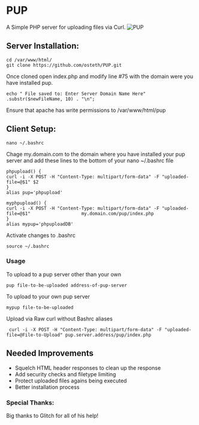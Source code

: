 # PUP

A Simple PHP server for uploading files via Curl.
![PUP](sethwahle.com/corgi.jpeg)

## Server Installation:
	
    cd /var/www/html/
	git clone https://github.com/osteth/PUP.git

Once cloned open index.php and modify line #75 with the domain were you have installed pup.

	echo " File saved to: Enter Server Domain Name Here" .substr($newFileName, 10) . "\n";
Ensure that apache has write permissions to /var/www/html/pup
    
## Client Setup:
	nano ~/.bashrc
Chage my.domain.com to the domain where you have installed your pup server and add these lines to the bottom of your nano ~/.bashrc file
    
    phpupload() {
 	curl -i -X POST -H "Content-Type: multipart/form-data" -F "uploaded-file=@$1" $2
	}
	alias pup='phpupload'

	myphpupload() {
 	curl -i -X POST -H "Content-Type: multipart/form-data" -F "uploaded-file=@$1" 					my.domain.com/pup/index.php
	}
	alias mypup='phpuploadDB'
Activate changes to .bashrc
	
    source ~/.bashrc
    
### Usage

To upload to a pup server other than your own

	pup file-to-be-uploaded address-of-pup-server
  
To upload to your own pup server

    mypup file-to-be-uploaded

Upload via Raw curl without Bashrc aliases
	 
     curl -i -X POST -H "Content-Type: multipart/form-data" -F "uploaded-file=@File-to-Upload" pup.server.address/pup/index.php
     
## Needed Improvements

* Squelch HTML header responses to clean up the response
* Add security checks and filetype limiting
* Protect uploaded files agains being executed
* Better installation process

### Special Thanks:

Big thanks to Glitch for all of his help!